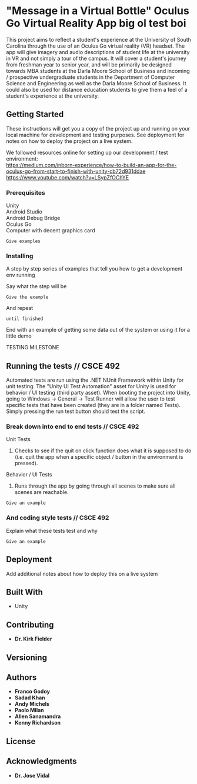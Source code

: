 # "Message in a Virtual Bottle" Oculus Go Virtual Reality App big ol test boi

This project aims to reflect a student's experience at the University of South Carolina through the use of an Oculus Go virtual reality (VR) headset. The app will give imagery and audio descriptions of student life at the university in VR and not simply a tour of the campus. It will cover a student's journey from freshman year to senior year, and will be primarily be designed towards MBA students at the Darla Moore School of Business and incoming / prospective undergraduate students in the Department of Computer Science and Engineering as well as the Darla Moore School of Business. It could also be used for distance education students to give them a feel of a student's experience at the university. 

## Getting Started

These instructions will get you a copy of the project up and running on your local machine for development and testing purposes. See deployment for notes on how to deploy the project on a live system.

We followed resources online for setting up our development / test environment:\
https://medium.com/inborn-experience/how-to-build-an-app-for-the-oculus-go-from-start-to-finish-with-unity-cb72d931ddae \
https://www.youtube.com/watch?v=LSypZfOChYE

### Prerequisites

Unity\
Android Studio\
Android Debug Bridge\
Oculus Go\
Computer with decent graphics card

```
Give examples
```

### Installing

A step by step series of examples that tell you how to get a development env running

Say what the step will be

```
Give the example
```

And repeat

```
until finished
```

End with an example of getting some data out of the system or using it for a little demo

TESTING MILESTONE

## Running the tests // CSCE 492

Automated tests are run using the .NET NUnit Framework within Unity for unit testing.
The "Unity UI Test Automation" asset for Unity is used for behavior / UI testing (third party asset).
When booting the project into Unity, going to Windows -> General -> Test Runner will allow the user to test specific tests that have been created (they are in a folder named Tests).
Simply pressing the run test button should test the script.

### Break down into end to end tests // CSCE 492

Unit Tests
1. Checks to see if the quit on click function does what it is supposed to do (i.e. quit the app when a specific object / button in the environment is pressed).

Behavior / UI Tests
1. Runs through the app by going through all scenes to make sure all scenes are reachable.

```
Give an example
```

### And coding style tests // CSCE 492

Explain what these tests test and why

```
Give an example
```

## Deployment

Add additional notes about how to deploy this on a live system

## Built With

* Unity

## Contributing

* **Dr. Kirk Fielder**

## Versioning


## Authors

* **Franco Godoy**
* **Sadad Khan**
* **Andy Michels**
* **Paolo Milan**
* **Allen Sanamandra**
* **Kenny Richardson**



## License


## Acknowledgments

* **Dr. Jose Vidal**
